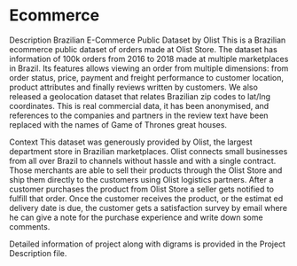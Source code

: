 # Ecommerce

Description
Brazilian E-Commerce Public Dataset by Olist
This is a Brazilian ecommerce public dataset of orders made at Olist Store. The dataset has information of 100k orders from 2016 to 2018 made at multiple marketplaces in Brazil. Its
features allows viewing an order from multiple dimensions: from order status, price, payment and freight performance to customer location, product attributes and finally reviews written by
customers. We also released a geolocation dataset that relates Brazilian zip codes to lat/lng coordinates.
This is real commercial data, it has been anonymised, and references to the companies and partners in the review text have been replaced with the names of Game of Thrones great
houses.

Context
This dataset was generously provided by Olist, the largest department store in Brazilian marketplaces. Olist connects small businesses from all over Brazil to channels without hassle
and with a single contract. Those merchants are able to sell their products through the Olist Store and ship them directly to the customers using Olist logistics partners.
After a customer purchases the product from Olist Store a seller gets notified to fulfill that order. Once the customer receives the product, or the estimat
ed delivery date is due, the customer gets a satisfaction survey by email where he can give a note for the purchase experience and write
down some comments.

Detailed information of project along with digrams is provided in the Project Description file.
